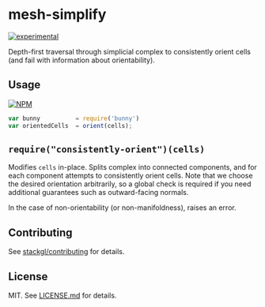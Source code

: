 # mesh-simplify

[![experimental](http://badges.github.io/stability-badges/dist/experimental.svg)](http://github.com/badges/stability-badges)

Depth-first traversal through simplicial complex to consistently orient cells (and fail with information about orientability).

## Usage

[![NPM](https://nodei.co/npm/consistently_orient.png)](https://www.npmjs.com/package/consistently_orient)

```javascript
var bunny          = require('bunny')
var orientedCells  = orient(cells);
```

`require("consistently-orient")(cells)`
----------------------------------------------------
Modifies `cells` in-place. Splits complex into connected components, and for each component attempts to consistently orient cells. Note that we choose the desired orientation arbitrarily, so a global check is required if you need additional guarantees such as outward-facing normals.

In the case of non-orientability (or non-manifoldness), raises an error.

## Contributing

See [stackgl/contributing](https://github.com/stackgl/contributing) for details.

## License

MIT. See [LICENSE.md](http://github.com/ataber/mesh-simplify/blob/master/LICENSE.md) for details.
